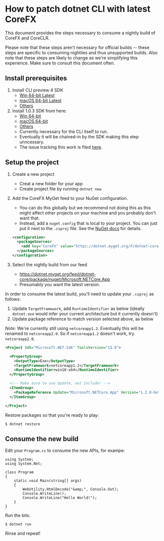 # How to patch dotnet CLI with latest CoreFX

This document provides the steps necessary to consume a nightly build of CoreFX
and CoreCLR.

Please note that these steps aren't necessary for official builds -- these steps
are specific to consuming nightlies and thus unsupported builds. Also note that
these steps are likely to change as we're simplifying this experience. Make
sure to consult this document often.

## Install prerequisites

1. Install CLI preview 4 SDK
    - [Win 64-bit Latest](https://dotnetcli.blob.core.windows.net/dotnet/Sdk/rel-1.0.0/dotnet-dev-win-x64.latest.exe)
    - [macOS 64-bit Latest](https://dotnetcli.blob.core.windows.net/dotnet/Sdk/rel-1.0.0/dotnet-dev-osx-x64.latest.pkg)
    - [Others](https://github.com/dotnet/cli)
2. Install 1.0.3 SDK from here:
    - [Win 64-bit](https://go.microsoft.com/fwlink/?LinkID=836281)
    - [macOS 64-bit](https://go.microsoft.com/fwlink/?LinkID=836275)
    - [Others](https://www.microsoft.com/net/download/core?v=lts)
    - Currently necessary for the CLI itself to run.
    - Eventually it will be chained-in by the SDK making this step
      unncessary.
    - The issue tracking this work is filed
      [here](https://github.com/dotnet/cli/issues/5194).

## Setup the project

1. Create a new project
    - Creat a new folder for your app
    - Create project file by running `dotnet new`

2. Add the CoreFX MyGet feed to your NuGet configuration.
    - You can do this globally but we recommend not doing this as this might
      affect other projects on your machine and you probably don't want that.
    - Instead, add a `nuget.config` that is local to your project. You can
      just put it next to the `.csproj` file.
      See the [NuGet docs](https://docs.nuget.org/ndocs/consume-packages/configuring-nuget-behavior)
      for details.

    ```xml
    <configuration>
      <packageSources>
        <add key="CoreFX" value="https://dotnet.myget.org/F/dotnet-core/api/v3/index.json" />
      </packageSources>
    </configuration>
    ```

3. Select the nightly build from our feed
    - <https://dotnet.myget.org/feed/dotnet-core/package/nuget/Microsoft.NETCore.App>
    - Presumably you want the latest version.

In order to consume the latest build, you'll need to update your `.csproj`
as follows:

1. Update `TargetFramework`, add `RuntimeIdentifier` as below (ideally
   `dotnet.exe` would infer your current architecture but it currently doesn't)
2. Update package reference to match version selected above, as below

*Note:* We're currently still using `netcoreapp1.2`. Eventually this will be
renamed to `netcoreapp2.0`. So if `netcoreapp1.2` doesn't work, try
`netcoreapp2.0`.

```xml
<Project Sdk="Microsoft.NET.Sdk" ToolsVersion="15.0">

  <PropertyGroup>
    <OutputType>Exe</OutputType>
    <TargetFramework>netcoreapp1.2</TargetFramework>
    <RuntimeIdentifier>win10-x64</RuntimeIdentifier>
  </PropertyGroup>

  <!-- Make sure to use Update, not Include! -->
  <ItemGroup>
    <PackageReference Update="Microsoft.NETCore.App" Version="1.2.0-beta-001285-00" />
  </ItemGroup>

</Project>
```

Restore packages so that you're ready to play:

```
$ dotnet restore
```

## Consume the new build

Edit your `Program.cs` to consume the new APIs, for exampe:

```CSharp
using System;
using System.Net;

class Program
{
    static void Main(string[] args)
    {
        WebUtility.HtmlDecode("&amp;", Console.Out);
        Console.WriteLine();
        Console.WriteLine("Hello World!");
    }
}
```

Run the bits:

```
$ dotnet run
```

Rinse and repeat!
